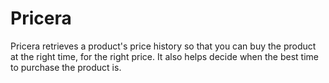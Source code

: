# Pricera
Pricera retrieves a product's price history so that you can buy the product at the right time, for the right price. It also helps decide when the best time to purchase the product is.
